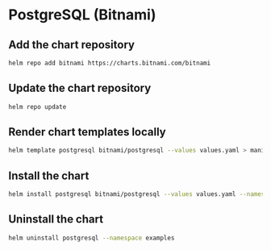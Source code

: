 # PostgreSQL (Bitnami)

## Add the chart repository

```bash
helm repo add bitnami https://charts.bitnami.com/bitnami
```

## Update the chart repository

```bash
helm repo update
```

## Render chart templates locally

```bash
helm template postgresql bitnami/postgresql --values values.yaml > manifest.yaml
```

## Install the chart

```bash
helm install postgresql bitnami/postgresql --values values.yaml --namespace examples
```

## Uninstall the chart

```bash
helm uninstall postgresql --namespace examples
```
